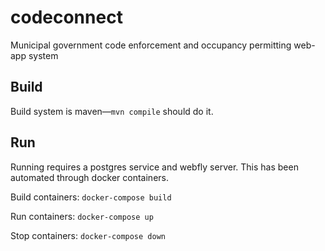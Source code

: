# codeconnect
Municipal government code enforcement and occupancy permitting web-app system

## Build
Build system is maven—`mvn compile` should do it.

## Run
Running requires a postgres service and webfly server. This has been automated through docker containers.

Build containers: `docker-compose build`

Run containers: `docker-compose up`

Stop containers: `docker-compose down`

